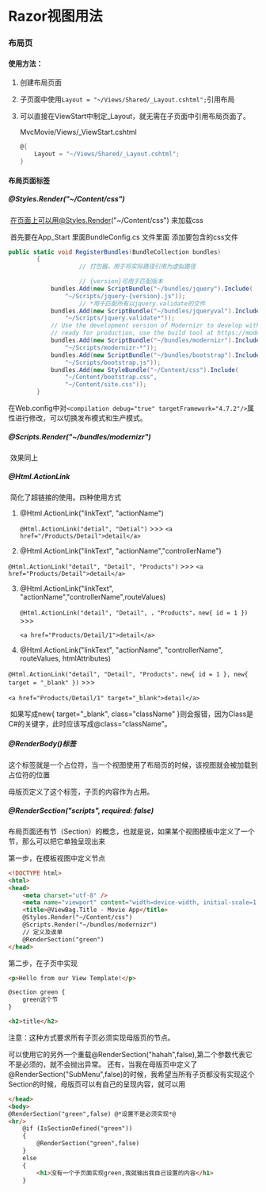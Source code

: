 # Razor视图用法

### 布局页

#### 使用方法：

1. 创建布局页面

2. 子页面中使用`Layout = "~/Views/Shared/_Layout.cshtml";`引用布局

3. 可以直接在ViewStart中制定_Layout，就无需在子页面中引用布局页面了。

   MvcMovie/Views/_ViewStart.cshtml

   ```c#
   @{
       Layout = "~/Views/Shared/_Layout.cshtml";
   }
   ```

#### 布局页面标签

##### @Styles.Render("~/Content/css") 

​	在页面上可以用@Styles.Render("~/Content/css") 来加载css

​	首先要在App_Start 里面BundleConfig.cs 文件里面 添加要包含的css文件

```c#
public static void RegisterBundles(BundleCollection bundles)
        {
  					// 打包器，用于将实际路径引用为虚拟路径
  					
  					// {version}可用于匹配版本
            bundles.Add(new ScriptBundle("~/bundles/jquery").Include(
                "~/Scripts/jquery-{version}.js"));
  					// *用于匹配所有以jquery.validate的文件
            bundles.Add(new ScriptBundle("~/bundles/jqueryval").Include(
                "~/Scripts/jquery.validate*"));
            // Use the development version of Modernizr to develop with and learn from. Then, when you're
            // ready for production, use the build tool at https://modernizr.com to pick only the tests you need.
            bundles.Add(new ScriptBundle("~/bundles/modernizr").Include(
                "~/Scripts/modernizr-*"));
            bundles.Add(new ScriptBundle("~/bundles/bootstrap").Include(
                "~/Scripts/bootstrap.js"));
            bundles.Add(new StyleBundle("~/Content/css").Include(
                "~/Content/bootstrap.css",
                "~/Content/site.css"));
        }
```

在Web.config中对`<compilation debug="true" targetFramework="4.7.2"/>`属性进行修改，可以切换发布模式和生产模式。

##### @Scripts.Render("~/bundles/modernizr")

​	效果同上

##### @Html.ActionLink

​	简化了超链接的使用。四种使用方式

1. @Html.ActionLink("linkText", "actionName")

   `@Html.ActionLink("detial", "Detial")`  >>> `<a href="/Products/Detail">detail</a>`

2.  @Html.ActionLink("linkText", "actionName","controllerName") 

   `@Html.ActionLink("detail", "Detail", "Products")` >>> `<a href="Products/Detail">detail</a>`

3. @Html.ActionLink("linkText", "actionName","controllerName",routeValues) 

   `@Html.ActionLink("detail", "Detail", ，"Products"，new{ id = 1 })` >>> 

   `<a href="Products/Detail/1">detail</a>`

4. @Html.ActionLink("linkText", "actionName", "controllerName", routeValues, htmlAttributes)

​        `@Html.ActionLink("detail", "Detail", "Products"，new{ id = 1 }, new{ target = "_blank" })` >>>

​		`<a href="Products/Detail/1" target="_blank">detail</a>`

​		如果写成new{ target="_blank", class="className" }则会报错，因为Class是C#的关键字，此时应该写成@class="className"。

 ##### @RenderBody()标签

这个标签就是一个占位符，当一个视图使用了布局页的时候，该视图就会被加载到占位符的位置

母版页定义了这个标签，子页的内容作为占用。

##### @RenderSection("scripts", required: false)

布局页面还有节（Section）的概念，也就是说，如果某个视图模板中定义了一个节，那么可以把它单独呈现出来

第一步，在模板视图中定义节点

```html
<!DOCTYPE html>
<html>
<head>
    <meta charset="utf-8" />
    <meta name="viewport" content="width=device-width, initial-scale=1.0">
    <title>@ViewBag.Title - Movie App</title>
    @Styles.Render("~/Content/css")
    @Scripts.Render("~/bundles/modernizr")
  	// 定义及诶单
    @RenderSection("green")
</head>
```

第二步，在子页中实现

```html
<p>Hello from our View Template!</p>

@section green {
    green这个节
}

<h2>title</h2>
```

注意：这种方式要求所有子页必须实现母版页的节点。

可以使用它的另外一个重载@RenderSection("hahah",false),第二个参数代表它不是必须的，就不会抛出异常。 还有，当我在母版页中定义了@RenderSection("SubMenu",false)的时候，我希望当所有子页都没有实现这个Section的时候，母版页可以有自己的呈现内容，就可以用

```html
</head>
<body>
@RenderSection("green",false) @*设置不是必须实现*@
<hr/>
    @if (IsSectionDefined("green"))
    {
        @RenderSection("green",false)
    }
    else
    {
        <h1>没有一个子页面实现green,我就输出我自己设置的内容</h1>
    }
```

